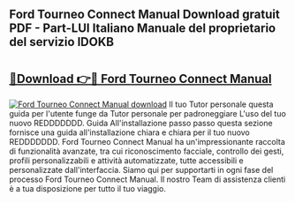 ## Ford Tourneo Connect Manual Download gratuit PDF - Part-LUI Italiano Manuale del proprietario del servizio lDOKB

# <h2><a href="http://dfe8yk.blite.top/?on=Ford+Tourneo+Connect+Manual">🔗Download 👉🔴 Ford Tourneo Connect Manual</a></h2>

[![Ford Tourneo Connect Manual download](https://i.imgur.com/lujVjoI.png)](http://dfe8yk.blite.top/?on=Ford+Tourneo+Connect+Manual)
Il tuo Tutor personale questa guida per l'utente funge da Tutor personale per padroneggiare L'uso del tuo nuovo REDDDDDDD. Guida All'installazione passo passo questa sezione fornisce una guida all'installazione chiara e chiara per il tuo nuovo REDDDDDDD. Ford Tourneo Connect Manual ha un'impressionante raccolta di funzionalità avanzate, tra cui riconoscimento facciale, controllo dei gesti, profili personalizzabili e attività automatizzate, tutte accessibili e personalizzate dall'interfaccia. Siamo qui per supportarti in ogni fase del processo Ford Tourneo Connect Manual. Il nostro Team di assistenza clienti è a tua disposizione per tutto il tuo viaggio.
